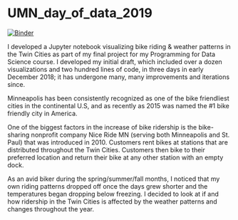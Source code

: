 # UMN_day_of_data_2019

[![Binder](https://mybinder.org/badge_logo.svg)](https://mybinder.org/v2/gh/danny-moncada/UMN_day_of_data_2019/master)

I developed a Jupyter notebook visualizing bike riding & weather patterns in the Twin Cities as part of my final project for my Programming for Data Science course. I developed my initial draft, which included over a dozen visualizations and two hundred lines of code, in three days in early December 2018; it has undergone many, many improvements and iterations since.

Minneapolis has been consistently recognized as one of the bike friendliest cities in the continental U.S, and as recently as 2015 was named the #1 bike friendly city in America.

One of the biggest factors in the increase of bike ridership is the bike-sharing nonprofit company Nice Ride MN (serving both Minneapolis and St. Paul) that was introduced in 2010. Customers rent bikes at stations that are distributed throughout the Twin Cities. Customers then bike to their preferred location and return their bike at any other station with an empty dock.

As an avid biker during the spring/summer/fall months, I noticed that my own riding patterns dropped off once the days grew shorter and the temperatures began dropping below freezing. I decided to look at if and how ridership in the Twin Cities is affected by the weather patterns and changes throughout the year.

